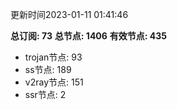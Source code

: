 更新时间2023-01-11 01:41:46

**总订阅: 73**
**总节点: 1406**
**有效节点: 435**
- trojan节点: 93
- ss节点: 189
- v2ray节点: 151
- ssr节点: 2

